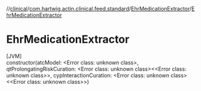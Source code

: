 //[clinical](../../../index.md)/[com.hartwig.actin.clinical.feed.standard](../index.md)/[EhrMedicationExtractor](index.md)/[EhrMedicationExtractor](-ehr-medication-extractor.md)

# EhrMedicationExtractor

[JVM]\
constructor(atcModel: &lt;Error class: unknown class&gt;, qtProlongatingRiskCuration: &lt;Error class: unknown class&gt;&lt;&lt;Error class: unknown class&gt;&gt;, cypInteractionCuration: &lt;Error class: unknown class&gt;&lt;&lt;Error class: unknown class&gt;&gt;)
